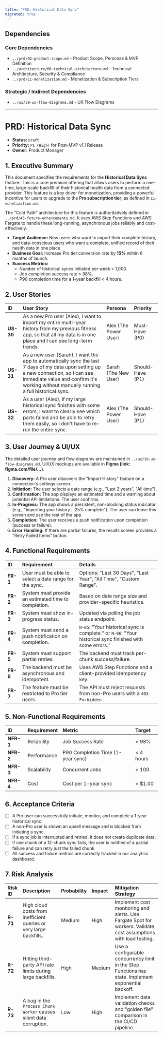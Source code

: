 ```yaml
---
title: "PRD: Historical Data Sync"
migrated: true
---
```

## Dependencies

### Core Dependencies
- `../prd/02-product-scope.md` - Product Scope, Personas & MVP Definition
- `../architecture/06-technical-architecture.md` - Technical Architecture, Security & Compliance
- `../prd/11-monetization.md` - Monetization & Subscription Tiers

### Strategic / Indirect Dependencies
- `../ux/38-ux-flow-diagrams.md` - UX Flow Diagrams

---

# PRD: Historical Data Sync

*   **Status:** `Draft`
*   **Priority:** `P1 (High)` for Post-MVP v1.1 Release
*   **Owner:** Product Manager

## 1. Executive Summary

This document specifies the requirements for the **Historical Data Sync** feature. This is a core premium offering that allows users to perform a one-time, large-scale backfill of their historical health data from a connected provider. This feature is a key driver for monetization, providing a powerful incentive for users to upgrade to the **Pro subscription tier**, as defined in `11-monetization.md`.

The "Cold Path" architecture for this feature is authoritatively defined in `../prd/45-future-enhancements.md`. It uses AWS Step Functions and AWS Fargate to handle these long-running, asynchronous jobs reliably and cost-effectively.

*   **Target Audience:** New users who want to import their complete history, and data-conscious users who want a complete, unified record of their health data in one place.
*   **Business Goal:** Increase Pro tier conversion rate by **15%** within 6 months of launch.
*   **Success Metrics:**
    *   Number of historical syncs initiated per week > 1,000.
    *   Job completion success rate > 98%.
    *   P90 completion time for a 1-year backfill < 4 hours.

## 2. User Stories

| ID | User Story | Persona | Priority |
| :--- | :--- | :--- | :--- |
| **US-30** | As a new Pro user (Alex), I want to import my entire multi-year history from my previous fitness app, so that all my data is in one place and I can see long-term trends. | Alex (The Power User) | Must-Have (P0) |
| **US-31** | As a new user (Sarah), I want the app to automatically sync the last 7 days of my data upon setting up a new connection, so I can see immediate value and confirm it's working without manually running a full historical sync. | Sarah (The New User) | Should-Have (P1) |
| **US-32** | As a user (Alex), if my large historical sync finishes with some errors, I want to clearly see which parts failed and be able to retry them easily, so I don't have to re-run the entire sync. | Alex (The Power User) | Should-Have (P1) |

## 3. User Journey & UI/UX

The detailed user journey and flow diagrams are maintained in `../ux/38-ux-flow-diagrams.md`. UI/UX mockups are available in **Figma (link: figma.com/file/...)**.

1.  **Discovery:** A Pro user discovers the "Import History" feature on a connection's settings screen.
2.  **Initiation:** The user selects a date range (e.g., "Last 2 years", "All time").
3.  **Confirmation:** The app displays an estimated time and a warning about potential API limitations. The user confirms.
4.  **In-Progress:** The app shows a persistent, non-blocking status indicator (e.g., "Importing your history... 25% complete"). The user can leave this screen and use the rest of the app.
5.  **Completion:** The user receives a push notification upon completion (success or failure).
6.  **Error Handling:** If there are partial failures, the results screen provides a "Retry Failed Items" button.

## 4. Functional Requirements

| ID | Requirement | Details |
| :--- | :--- | :--- |
| **FR-1** | User must be able to select a date range for the sync. | Options: "Last 30 Days", "Last Year", "All Time", "Custom Range". |
| **FR-2** | System must provide an estimated time to completion. | Based on date range size and provider-specific heuristics. |
| **FR-3** | System must show in-progress status. | Updated via polling the job status endpoint. |
| **FR-4** | System must send a push notification on completion. | `N-05`: "Your historical sync is complete." or `N-06`: "Your historical sync finished with some errors." |
| **FR-5** | System must support partial retries. | The backend must track per-chunk success/failure. |
| **FR-6** | The backend must be asynchronous and idempotent. | Uses AWS Step Functions and a client-provided idempotency key. |
| **FR-7** | The feature must be restricted to Pro tier users. | The API must reject requests from non-Pro users with a `403 Forbidden`. |

## 5. Non-Functional Requirements

| ID | Requirement | Metric | Target |
| :--- | :--- | :--- | :--- |
| **NFR-1** | Reliability | Job Success Rate | > 98% |
| **NFR-2** | Performance | P90 Completion Time (1-year sync) | < 4 hours |
| **NFR-3** | Scalability | Concurrent Jobs | > 100 |
| **NFR-4**| Cost | Cost per 1-year sync | < $1.00 |

## 6. Acceptance Criteria

- [ ] A Pro user can successfully initiate, monitor, and complete a 1-year historical sync.
- [ ] A non-Pro user is shown an upsell message and is blocked from initiating a sync.
- [ ] If a sync job is interrupted and retried, it does not create duplicate data.
- [ ] If one chunk of a 12-chunk sync fails, the user is notified of a partial failure and can retry just the failed chunk.
- [ ] All success and failure metrics are correctly tracked in our analytics dashboard.

## 7. Risk Analysis

| Risk ID | Description | Probability | Impact | Mitigation Strategy |
| :--- | :--- | :--- | :--- | :--- |
| **R-71** | High cloud costs from inefficient queries or very large backfills. | Medium | High | Implement cost monitoring and alerts. Use Fargate Spot for workers. Validate cost assumptions with load testing. |
| **R-72** | Hitting third-party API rate limits during large backfills. | High | Medium | Use a configurable concurrency limit in the Step Functions `Map` state. Implement exponential backoff. |
| **R-73** | A bug in the `Process Chunk Worker` causes silent data corruption. | Low | High | Implement data validation checks and "golden file" comparison in the CI/CD pipeline. |
